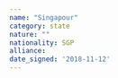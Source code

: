 ```yaml
---
name: "Singapour"
category: state
nature: ""
nationality: SGP
alliance: 
date_signed: '2018-11-12'
---
```

    